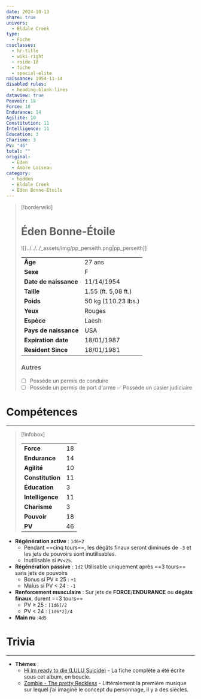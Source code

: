 ```yaml
---
date: 2024-10-13
share: true
univers:
  - Eldale Creek
type:
  - Fiche
cssclasses:
  - hr-title
  - wiki-right
  - rside-10
  - fiche
  - special-elite
naissance: 1954-11-14
disabled rules:
  - heading-blank-lines
dataview: true
Pouvoir: 18
Force: 18
Endurance: 14
Agilité: 10
Constitution: 11
Intelligence: 11
Éducation: 3
Charisme: 3
PV: "46"
total: ""
original:
  - Éden
  - Ambre Loiseau
category:
  - hidden
  - Eldale Creek
  - Éden Bonne-Étoile
---
```

> [!borderwiki]
> # Éden Bonne-Étoile
> ![[../../../_assets/img/pp_perseith.png|pp_perseith]]
>
> |  |  |
> | ---- | ---- |
> | **Âge** | 27 ans|
> |**Sexe** | F |
> | **Date de naissance** | 11/14/1954|
> | **Taille** | 1.55 (ft. 5,08 ft.) |
> | **Poids** | 50 kg (110.23 lbs.) |
> | **Yeux** | Rouges |
> | **Espèce** | Laesh |
> | **Pays de naissance** | USA |
> | **Expiration date** | 18/01/1987 |
> | **Resident Since** | 18/01/1981 |
>
> ### Autres
> - [ ] Possède un permis de conduire
> - [ ] Possède un permis de port d'arme
> ✅ Possède un casier judiciaire


# Compétences
---
> [!infobox]
>
> |        |     |
> | ----------- | --- |
> | **Force** |  18 |
> | **Endurance** | 14 |
> |**Agilité** | 10 |
> |**Constitution** | 11 |
> | **Éducation** | 3 |
> | **Intelligence** |11 |
> | **Charisme** |3 |
> | **Pouvoir** |18|
> | **PV** | 46 |

- __Régénération active__ : `1d6+2`
	- Pendant ==cinq tours==, les dégâts finaux seront diminués de `-3` et les jets de pouvoirs sont inutilisables.
	- Inutilisable si `PV<25`.
- __Régénération passive__ : `1d2`
  Utilisable uniquement après ==3 tours== sans jets de pouvoirs
	- Bonus si PV ≥ 25 : `+1`
	- Malus si PV < 24 : `-1`
- __Renforcement musculaire__ : Sur jets de **FORCE**/**ENDURANCE** ou **dégâts finaux**, durent ==3 tours==
	- PV ≥ 25 : `[1d6]/2`
	- PV < 24 : `[1d6*2]/4`
- __Main nu__ :`4d5`


# Trivia
---
- **Thèmes** :
	- [Hi im ready to die (LULU Suicide)](https://www.youtube.com/watch?v=zx1xM2lPSEI&list=OLAK5uy_ke9MNm1Z4FHdQ48PT8o2mXl2584X2--vU) - La fiche complète a été écrite sous cet album, en boucle. 
	- [Zombie - The pretty Reckless](https://www.youtube.com/watch?v=Pt-8LZ6zAZM&pp=ygUaem9tYmllIHRoZSBwcmV0dHkgcmVja2xlc3M%3D) - Littéralement la première musique sur lequel j’ai imaginé le concept du personnage, il y a des siècles.



